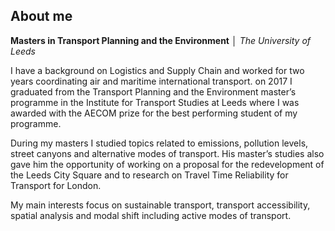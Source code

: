 ## About me


**Masters in Transport Planning and the Environment** │ _The University of Leeds_

I have a background on Logistics and Supply Chain and worked for two years coordinating air and maritime international 
transport. on 2017 I graduated from the Transport Planning and the Environment master’s programme in the Institute for 
Transport Studies at Leeds where I was awarded with the AECOM prize for the best performing student of my programme.
	
During my masters I studied topics related to emissions, pollution levels, street canyons and alternative modes of transport.
His master’s studies also gave him the opportunity of working on a proposal for the redevelopment of the Leeds City Square and to 
research on Travel Time Reliability for Transport for London.
	
My main interests focus on sustainable transport, transport accessibility, spatial analysis and modal shift including active modes
of transport.
